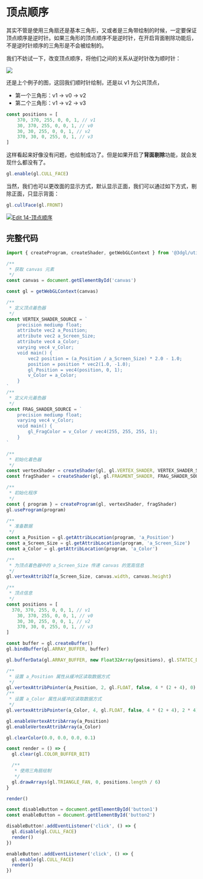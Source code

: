 # 顶点顺序

其实不管是使用三角扇还是基本三角形，又或者是三角带绘制的时候，一定要保证顶点顺序是逆时针。如果三角形的顶点顺序不是逆时针，在开启背面剔除功能后，不是逆时针顺序的三角形是不会被绘制的。

我们不妨试一下，改变顶点顺序，将他们之间的关系从逆时针改为顺时针：

![](https://files.catbox.moe/esxj3i.png)

还是上个例子的图，这回我们顺时针绘制，还是以 v1 为公共顶点，

- 第一个三角形：v1 -> v0 -> v2
- 第二个三角形：v1 -> v2 -> v3

```js
const positions = [
	370, 370, 255, 0, 0, 1, // v1
	30, 370, 255, 0, 0, 1, // v0
	30, 30, 255, 0, 0, 1, // v2
	370, 30, 0, 255, 0, 1, // v3
]
```

这样看起来好像没有问题，也绘制成功了。但是如果开启了**背面剔除**功能，就会发现什么都没有了。

```js
gl.enable(gl.CULL_FACE)
```

当然，我们也可以更改面的显示方式，默认显示正面，我们可以通过如下方式，剔除正面，只显示背面：

```js
gl.cullFace(gl.FRONT)
```

[![Edit 14-顶点顺序](https://codesandbox.io/static/img/play-codesandbox.svg)](https://codesandbox.io/s/14-ding-dian-shun-xu-hn50r?fontsize=14&hidenavigation=1&theme=dark)

## 完整代码

```js
import { createProgram, createShader, getWebGLContext } from '@3dgl/utils'

/**
 * 获取 canvas 元素
 */
const canvas = document.getElementById('canvas')

const gl = getWebGLContext(canvas)

/**
 * 定义顶点着色器
 */
const VERTEX_SHADER_SOURCE = `
	precision mediump float;
	attribute vec2 a_Position;
	attribute vec2 a_Screen_Size;
	attribute vec4 a_Color;
	varying vec4 v_Color;
	void main() {
		vec2 position = (a_Position / a_Screen_Size) * 2.0 - 1.0;
		position = position * vec2(1.0, -1.0);
		gl_Position = vec4(position, 0, 1);
		v_Color = a_Color;
	}
`
/**
 * 定义片元着色器
 */
const FRAG_SHADER_SOURCE = `
	precision mediump float;
	varying vec4 v_Color;
	void main() {
		gl_FragColor = v_Color / vec4(255, 255, 255, 1);
	}
`

/**
 * 初始化着色器
 */
const vertexShader = createShader(gl, gl.VERTEX_SHADER, VERTEX_SHADER_SOURCE)
const fragShader = createShader(gl, gl.FRAGMENT_SHADER, FRAG_SHADER_SOURCE)

/**
 * 初始化程序
 */
const { program } = createProgram(gl, vertexShader, fragShader)
gl.useProgram(program)

/**
 * 准备数据
 */
const a_Position = gl.getAttribLocation(program, 'a_Position')
const a_Screen_Size = gl.getAttribLocation(program, 'a_Screen_Size')
const a_Color = gl.getAttribLocation(program, 'a_Color')

/**
 * 为顶点着色器中的 a_Screen_Size 传递 canvas 的宽高信息
 */
gl.vertexAttrib2f(a_Screen_Size, canvas.width, canvas.height)

/**
 * 顶点信息
 */
const positions = [
  370, 370, 255, 0, 0, 1, // v1
	30, 370, 255, 0, 0, 1, // v0
	30, 30, 255, 0, 0, 1, // v2
	370, 30, 0, 255, 0, 1, // v3
]

const buffer = gl.createBuffer()
gl.bindBuffer(gl.ARRAY_BUFFER, buffer)

gl.bufferData(gl.ARRAY_BUFFER, new Float32Array(positions), gl.STATIC_DRAW)

/**
 * 设置 a_Position 属性从缓冲区读取数据方式
 */
gl.vertexAttribPointer(a_Position, 2, gl.FLOAT, false, 4 * (2 + 4), 0)
/**
 * 设置 a_Color 属性从缓冲区读取数据方式
 */
gl.vertexAttribPointer(a_Color, 4, gl.FLOAT, false, 4 * (2 + 4), 2 * 4)

gl.enableVertexAttribArray(a_Position)
gl.enableVertexAttribArray(a_Color)

gl.clearColor(0.0, 0.0, 0.0, 0.1)

const render = () => {
  gl.clear(gl.COLOR_BUFFER_BIT)

  /**
   * 使用三角扇绘制
   */
  gl.drawArrays(gl.TRIANGLE_FAN, 0, positions.length / 6)
}

render()

const disableButton = document.getElementById('button1')
const enableButton = document.getElementById('button2')

disableButton!.addEventListener('click', () => {
  gl.disable(gl.CULL_FACE)
  render()
})

enableButton!.addEventListener('click', () => {
  gl.enable(gl.CULL_FACE)
  render()
})
```